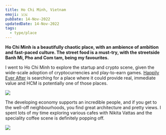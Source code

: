 ```yaml
---
title: Ho Chi Minh, Vietnam
emoji: 🇻‍🇳
pubDate: 14-Nov-2022
updatedDate: 14-Nov-2022
tags:
  - type/place
---
```


**Ho Chi Minh is a beautifully chaotic place, with an ambience of ambition and fast-paced culture. The street food is a must-try, with the streetside Banh Mi, Pho and Com tam, being my favourites.**

I went to Ho Chi Minh to explore the startup and crypto scene, given the wide-scale adoption of cryptocurrencies and play-to-earn games. [Happily Ever After](https://hea.care/) is searching for a place where it could provide real, immediate value and HCM is potentially one of those places.

![](https://urbit-dock.fra1.digitaloceanspaces.com/thoughts/egg-coffee-hcm.jpeg)

The developing economy supports an incredible people, and if you get to the well-off neighbourhoods, you find great architecture and pretty views. I spent lots of my time exploring various cafes with Nikita Vattas and the speciality coffee scene is definitely popping off.

![](https://urbit-dock.fra1.digitaloceanspaces.com/thoughts/landmark-81-hcm.jpeg)